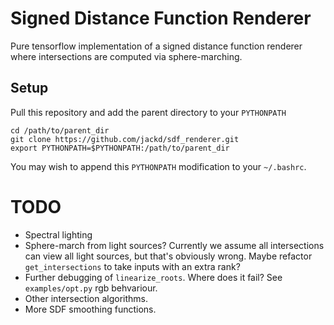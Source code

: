 # Signed Distance Function Renderer
Pure tensorflow implementation of a signed distance function renderer where intersections are computed via sphere-marching.

## Setup
Pull this repository and add the parent directory to your `PYTHONPATH`
```
cd /path/to/parent_dir
git clone https://github.com/jackd/sdf_renderer.git
export PYTHONPATH=$PYTHONPATH:/path/to/parent_dir
```

You may wish to append this `PYTHONPATH` modification to your `~/.bashrc`.

# TODO
* Spectral lighting
* Sphere-march from light sources? Currently we assume all intersections can view all light sources, but that's obviously wrong. Maybe refactor `get_intersections` to take inputs with an extra rank?
* Further debugging of `linearize_roots`. Where does it fail? See `examples/opt.py` rgb behvariour.
* Other intersection algorithms.
* More SDF smoothing functions.
